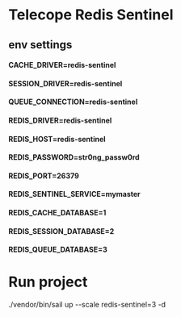 # Telecope Redis Sentinel

## env settings
#### CACHE_DRIVER=redis-sentinel
#### SESSION_DRIVER=redis-sentinel
#### QUEUE_CONNECTION=redis-sentinel
#### REDIS_DRIVER=redis-sentinel

#### REDIS_HOST=redis-sentinel
#### REDIS_PASSWORD=str0ng_passw0rd
#### REDIS_PORT=26379
#### REDIS_SENTINEL_SERVICE=mymaster

#### REDIS_CACHE_DATABASE=1
#### REDIS_SESSION_DATABASE=2
#### REDIS_QUEUE_DATABASE=3

# Run project

./vendor/bin/sail up --scale redis-sentinel=3 -d
